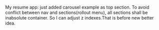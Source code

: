 
My resume app: just added carousel example as top section. To avoid conflict between nav and sections(rollout menu), all sections shall be inabsolute container. So I can adjust z indexes.That is before new better idea.
